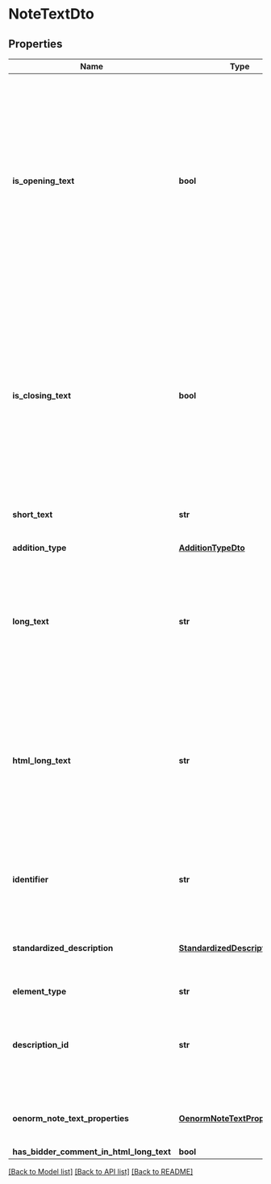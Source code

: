 # NoteTextDto

## Properties
Name | Type | Description | Notes
------------ | ------------- | ------------- | -------------
**is_opening_text** | **bool** | If this is set to true, this text is meant to not be seen as part of the regular elements hierarchy but as a special opening text at the beginning of the project. For example, in GAEB XML, this would map to the GAEB.Award.AddText. Typically, such texts describe project-wide contractual definitions. If this is set to true, this NoteText should be placed at the top of the elements hierarchy directly in the ServiceSpecification.Elements group, otherwise it will likely not be treated correctly when exporting to GAEB. You can only set IsOpeningText or IsClosingText to true. | 
**is_closing_text** | **bool** | If this is set to true, this text is meant to not be seen as part of the regular elements hierarchy but as a special closing text at the end of the project. For Example, in GAEB XML, this would map to the GAEB.AddText. Typically, such texts are used to describe project wide finishing descriptions. If this is set to true, this NoteText should be placed at the top of the elements hierarchy directly in the ServiceSpecification.Elements group, otherwise it will likely not be treated correctly when exporting to GAEB. You can only set IsOpeningText or IsClosingText to true. | 
**short_text** | **str** | Short description for this DescriptionBase element. | [optional] 
**addition_type** | [**AdditionTypeDto**](AdditionTypeDto.md) | Indicates if this DescriptionBase element contains Buyer or Bidder additions to the text. | 
**long_text** | **str** | Detailed description for this DescriptionBase element. When the HtmlLongText is set, this is automatically overwritten and filled with the appropriate plain text representation of the Html text. Vice versa, setting this property overrides the HtmlLongText. | [optional] 
**html_long_text** | **str** | This contains the Html representation of the Longtext. When the LongText is set, this is automatically overwritten and filled with the appropriate Html representation of the plaintext. Vice versa, setting this property overrides the LongText. GAEB 90 and GAEB 2000 exports do not support any image functionality. In GAEB XML, only images that use an embedded Base64 data uri are exported, regular url references are cleared before written out. | [optional] 
**identifier** | **str** | This is an optional internal identifier that may be used to add additional information to this NoteText. It is not supported in GAEB import or export. | [optional] 
**standardized_description** | [**StandardizedDescriptionDto**](StandardizedDescriptionDto.md) | This represents a standardized description. This means that instead of solely relying on texts to describe a service, external standards and definitions are referenced for a common understanding. | [optional] 
**element_type** | **str** |  | [optional] 
**description_id** | **str** | This is an identifier specific for this description. Some exchange formats, like GAEB XML, use it to identify descriptions. It&#39;s different to an elements identifier in that it should only apply to the description component, meaning the text itself. | [optional] 
**oenorm_note_text_properties** | [**OenormNoteTextPropertiesDto**](OenormNoteTextPropertiesDto.md) | This class models special properties that only apply to some exchange scenarios where ÖNorm is used. It is special for NoteTexts. | [optional] 
**has_bidder_comment_in_html_long_text** | **bool** |  | 

[[Back to Model list]](../README.md#documentation-for-models) [[Back to API list]](../README.md#documentation-for-api-endpoints) [[Back to README]](../README.md)


